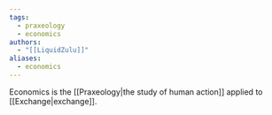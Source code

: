 ```yaml
---
tags:
  - praxeology
  - economics
authors:
  - "[[LiquidZulu]]"
aliases:
  - economics
---
```

Economics is the [[Praxeology|the study of human action]] applied to [[Exchange|exchange]].